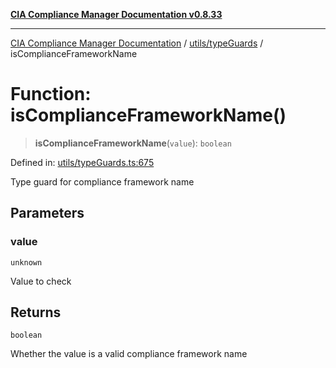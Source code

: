 [**CIA Compliance Manager Documentation v0.8.33**](../../../README.md)

***

[CIA Compliance Manager Documentation](../../../modules.md) / [utils/typeGuards](../README.md) / isComplianceFrameworkName

# Function: isComplianceFrameworkName()

> **isComplianceFrameworkName**(`value`): `boolean`

Defined in: [utils/typeGuards.ts:675](https://github.com/Hack23/cia-compliance-manager/blob/1f4f2c51bc48d917eff1eb43881cee05d381f406/src/utils/typeGuards.ts#L675)

Type guard for compliance framework name

## Parameters

### value

`unknown`

Value to check

## Returns

`boolean`

Whether the value is a valid compliance framework name
